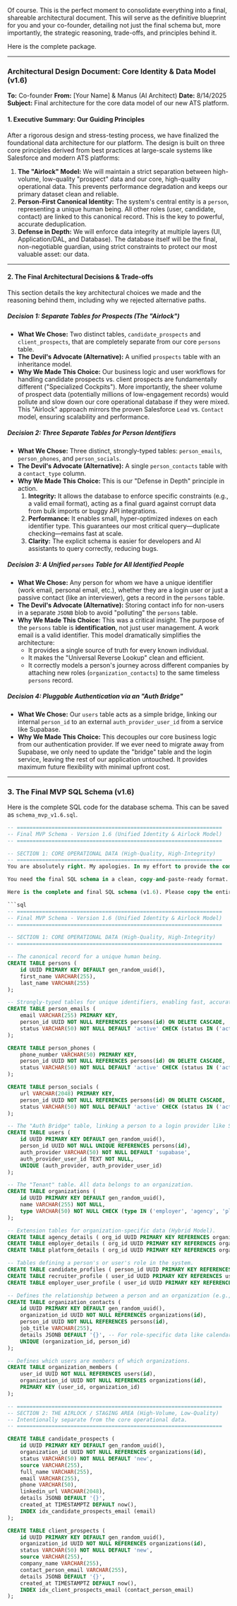 Of course. This is the perfect moment to consolidate everything into a final, shareable architectural document. This will serve as the definitive blueprint for you and your co-founder, detailing not just the final schema but, more importantly, the strategic reasoning, trade-offs, and principles behind it.

Here is the complete package.

---

### Architectural Design Document: Core Identity & Data Model (v1.6)

**To:** Co-founder
**From:** [Your Name] & Manus (AI Architect)
**Date:** 8/14/2025
**Subject:** Final architecture for the core data model of our new ATS platform.

#### 1. Executive Summary: Our Guiding Principles

After a rigorous design and stress-testing process, we have finalized the foundational data architecture for our platform. The design is built on three core principles derived from best practices at large-scale systems like Salesforce and modern ATS platforms:

1.  **The "Airlock" Model:** We will maintain a strict separation between high-volume, low-quality "prospect" data and our core, high-quality operational data. This prevents performance degradation and keeps our primary dataset clean and reliable.
2.  **Person-First Canonical Identity:** The system's central entity is a `person`, representing a unique human being. All other roles (user, candidate, contact) are linked to this canonical record. This is the key to powerful, accurate deduplication.
3.  **Defense in Depth:** We will enforce data integrity at multiple layers (UI, Application/DAL, and Database). The database itself will be the final, non-negotiable guardian, using strict constraints to protect our most valuable asset: our data.

---

#### 2. The Final Architectural Decisions & Trade-offs

This section details the key architectural choices we made and the reasoning behind them, including why we rejected alternative paths.

##### **Decision 1: Separate Tables for Prospects (The "Airlock")**

*   **What We Chose:** Two distinct tables, `candidate_prospects` and `client_prospects`, that are completely separate from our core `persons` table.
*   **The Devil's Advocate (Alternative):** A unified `prospects` table with an inheritance model.
*   **Why We Made This Choice:** Our business logic and user workflows for handling candidate prospects vs. client prospects are fundamentally different ("Specialized Cockpits"). More importantly, the sheer volume of prospect data (potentially millions of low-engagement records) would pollute and slow down our core operational database if they were mixed. This "Airlock" approach mirrors the proven Salesforce `Lead` vs. `Contact` model, ensuring scalability and performance.

##### **Decision 2: Three Separate Tables for Person Identifiers**

*   **What We Chose:** Three distinct, strongly-typed tables: `person_emails`, `person_phones`, and `person_socials`.
*   **The Devil's Advocate (Alternative):** A single `person_contacts` table with a `contact_type` column.
*   **Why We Made This Choice:** This is our "Defense in Depth" principle in action.
    1.  **Integrity:** It allows the database to enforce specific constraints (e.g., a valid email format), acting as a final guard against corrupt data from bulk imports or buggy API integrations.
    2.  **Performance:** It enables small, hyper-optimized indexes on each identifier type. This guarantees our most critical query—duplicate checking—remains fast at scale.
    3.  **Clarity:** The explicit schema is easier for developers and AI assistants to query correctly, reducing bugs.

##### **Decision 3: A Unified `persons` Table for All Identified People**

*   **What We Chose:** Any person for whom we have a unique identifier (work email, personal email, etc.), whether they are a login user or just a passive contact (like an interviewer), gets a record in the `persons` table.
*   **The Devil's Advocate (Alternative):** Storing contact info for non-users in a separate `JSONB` blob to avoid "polluting" the `persons` table.
*   **Why We Made This Choice:** This was a critical insight. The purpose of the `persons` table is **identification**, not just user management. A work email is a valid identifier. This model dramatically simplifies the architecture:
    *   It provides a single source of truth for every known individual.
    *   It makes the "Universal Reverse Lookup" clean and efficient.
    *   It correctly models a person's journey across different companies by attaching new roles (`organization_contacts`) to the same timeless `persons` record.

##### **Decision 4: Pluggable Authentication via an "Auth Bridge"**

*   **What We Chose:** Our `users` table acts as a simple bridge, linking our internal `person_id` to an external `auth_provider_user_id` from a service like Supabase.
*   **Why We Made This Choice:** This decouples our core business logic from our authentication provider. If we ever need to migrate away from Supabase, we only need to update the "bridge" table and the login service, leaving the rest of our application untouched. It provides maximum future flexibility with minimal upfront cost.

---

### 3. The Final MVP SQL Schema (v1.6)

Here is the complete SQL code for the database schema. This can be saved as `schema_mvp_v1.6.sql`.

```sql
-- =================================================================
-- Final MVP Schema - Version 1.6 (Unified Identity & Airlock Model)
-- =================================================================

-- SECTION 1: CORE OPERATIONAL DATA (High-Quality, High-Integrity)
-- =================================================================
You are absolutely right. My apologies. In my effort to provide the complete text document, I failed to provide the most important part in a clean, final format: the SQL code itself.

You need the final SQL schema in a clean, copy-and-paste-ready format. I will provide that for you now as a distinct code block. There will be no other text in my response, just the code, so you can easily select and copy the entire thing.

Here is the complete and final SQL schema (v1.6). Please copy the entire contents of this code block.

```sql
-- =================================================================
-- Final MVP Schema - Version 1.6 (Unified Identity & Airlock Model)
-- =================================================================

-- SECTION 1: CORE OPERATIONAL DATA (High-Quality, High-Integrity)
-- =================================================================

-- The canonical record for a unique human being.
CREATE TABLE persons (
    id UUID PRIMARY KEY DEFAULT gen_random_uuid(),
    first_name VARCHAR(255),
    last_name VARCHAR(255)
);

-- Strongly-typed tables for unique identifiers, enabling fast, accurate deduplication.
CREATE TABLE person_emails (
    email VARCHAR(255) PRIMARY KEY,
    person_id UUID NOT NULL REFERENCES persons(id) ON DELETE CASCADE,
    status VARCHAR(50) NOT NULL DEFAULT 'active' CHECK (status IN ('active', 'inactive', 'do_not_contact'))
);

CREATE TABLE person_phones (
    phone_number VARCHAR(50) PRIMARY KEY,
    person_id UUID NOT NULL REFERENCES persons(id) ON DELETE CASCADE,
    status VARCHAR(50) NOT NULL DEFAULT 'active' CHECK (status IN ('active', 'inactive', 'do_not_contact'))
);

CREATE TABLE person_socials (
    url VARCHAR(2048) PRIMARY KEY,
    person_id UUID NOT NULL REFERENCES persons(id) ON DELETE CASCADE,
    status VARCHAR(50) NOT NULL DEFAULT 'active' CHECK (status IN ('active', 'inactive'))
);

-- The "Auth Bridge" table, linking a person to a login provider like Supabase.
CREATE TABLE users (
    id UUID PRIMARY KEY DEFAULT gen_random_uuid(),
    person_id UUID NOT NULL UNIQUE REFERENCES persons(id),
    auth_provider VARCHAR(50) NOT NULL DEFAULT 'supabase',
    auth_provider_user_id TEXT NOT NULL,
    UNIQUE (auth_provider, auth_provider_user_id)
);

-- The "Tenant" table. All data belongs to an organization.
CREATE TABLE organizations (
    id UUID PRIMARY KEY DEFAULT gen_random_uuid(),
    name VARCHAR(255) NOT NULL,
    type VARCHAR(50) NOT NULL CHECK (type IN ('employer', 'agency', 'platform'))
);

-- Extension tables for organization-specific data (Hybrid Model).
CREATE TABLE agency_details ( org_id UUID PRIMARY KEY REFERENCES organizations(id), settings JSONB DEFAULT '{}' );
CREATE TABLE employer_details ( org_id UUID PRIMARY KEY REFERENCES organizations(id), settings JSONB DEFAULT '{}' );
CREATE TABLE platform_details ( org_id UUID PRIMARY KEY REFERENCES organizations(id), settings JSONB DEFAULT '{}' );

-- Tables defining a person's or user's role in the system.
CREATE TABLE candidate_profiles ( person_id UUID PRIMARY KEY REFERENCES persons(id), settings JSONB DEFAULT '{}' );
CREATE TABLE recruiter_profile ( user_id UUID PRIMARY KEY REFERENCES users(id), settings JSONB DEFAULT '{}' );
CREATE TABLE employer_user_profile ( user_id UUID PRIMARY KEY REFERENCES users(id), settings JSONB DEFAULT '{}' );

-- Defines the relationship between a person and an organization (e.g., as an Interviewer).
CREATE TABLE organization_contacts (
    id UUID PRIMARY KEY DEFAULT gen_random_uuid(),
    organization_id UUID NOT NULL REFERENCES organizations(id),
    person_id UUID NOT NULL REFERENCES persons(id),
    job_title VARCHAR(255),
    details JSONB DEFAULT '{}', -- For role-specific data like calendar links.
    UNIQUE (organization_id, person_id)
);

-- Defines which users are members of which organizations.
CREATE TABLE organization_members (
    user_id UUID NOT NULL REFERENCES users(id),
    organization_id UUID NOT NULL REFERENCES organizations(id),
    PRIMARY KEY (user_id, organization_id)
);

-- =================================================================
-- SECTION 2: THE AIRLOCK / STAGING AREA (High-Volume, Low-Quality)
-- Intentionally separate from the core operational data.
-- =================================================================

CREATE TABLE candidate_prospects (
    id UUID PRIMARY KEY DEFAULT gen_random_uuid(),
    organization_id UUID NOT NULL REFERENCES organizations(id),
    status VARCHAR(50) NOT NULL DEFAULT 'new',
    source VARCHAR(255),
    full_name VARCHAR(255),
    email VARCHAR(255),
    phone VARCHAR(50),
    linkedin_url VARCHAR(2048),
    details JSONB DEFAULT '{}',
    created_at TIMESTAMPTZ DEFAULT now(),
    INDEX idx_candidate_prospects_email (email)
);

CREATE TABLE client_prospects (
    id UUID PRIMARY KEY DEFAULT gen_random_uuid(),
    organization_id UUID NOT NULL REFERENCES organizations(id),
    status VARCHAR(50) NOT NULL DEFAULT 'new',
    source VARCHAR(255),
    company_name VARCHAR(255),
    contact_person_email VARCHAR(255),
    details JSONB DEFAULT '{}',
    created_at TIMESTAMPTZ DEFAULT now(),
    INDEX idx_client_prospects_email (contact_person_email)
);
```